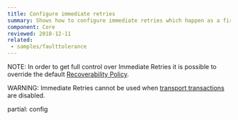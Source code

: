 ```yaml
---
title: Configure immediate retries
summary: Shows how to configure immediate retries which happen as a first stage of the default recoverability behavior.
component: Core
reviewed: 2018-12-11
related:
 - samples/faulttolerance
---
```


NOTE: In order to get full control over Immediate Retries it is possible to override the default [Recoverability Policy](/nservicebus/recoverability/custom-recoverability-policy.md).

WARNING: Immediate Retries cannot be used when [transport transactions](/transports/transactions.md) are disabled.


partial: config